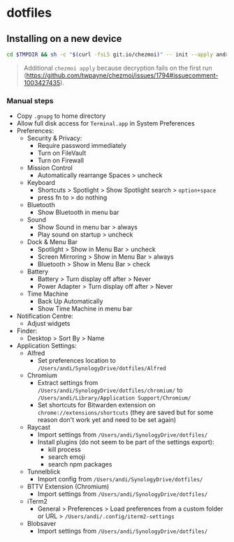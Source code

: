 # dotfiles

## Installing on a new device

```sh
cd $TMPDIR && sh -c "$(curl -fsLS git.io/chezmoi)" -- init --apply andreaswilli; chezmoi apply && cd ~
```

> Additional `chezmoi apply` because decryption fails on the first run (https://github.com/twpayne/chezmoi/issues/1794#issuecomment-1003427435).

### Manual steps

- Copy `.gnupg` to home directory
- Allow full disk access for `Terminal.app` in System Preferences
- Preferences:
  - Security & Privacy:
    - Require password immediately
    - Turn on FileVault
    - Turn on Firewall
  - Mission Control
    - Automatically rearrange Spaces > uncheck
  - Keyboard
    - Shortcuts > Spotlight > Show Spotlight search > `option+space`
    - press fn to > do nothing
  - Bluetooth
    - Show Bluetooth in menu bar
  - Sound
    - Show Sound in menu bar > always
    - Play sound on startup > uncheck
  - Dock & Menu Bar
    - Spotlight > Show in Menu Bar > uncheck
    - Screen Mirroring > Show in Menu Bar > always
    - Bluetooth > Show in Menu Bar > check
  - Battery
    - Battery > Turn display off after > Never
    - Power Adapter > Turn display off after > Never
  - Time Machine
    - Back Up Automatically
    - Show Time Machine in menu bar
- Notification Centre:
  - Adjust widgets
- Finder:
  - Desktop > Sort By > Name
- Application Settings:
  - Alfred
    - Set preferences location to `/Users/andi/SynologyDrive/dotfiles/Alfred`
  - Chromium
    - Extract settings from `/Users/andi/SynologyDrive/dotfiles/chromium/` to `/Users/andi/Library/Application Support/Chromium/`
    - Set shortcuts for Bitwarden extension on `chrome://extensions/shortcuts` (they are saved but for some reason don't work yet and need to be set again)
  - Raycast
    - Import settings from `/Users/andi/SynologyDrive/dotfiles/`
    - Install plugins (do not seem to be part of the settings export):
      - kill process
      - search emoji
      - search npm packages
  - Tunnelblick
    - Import config from `/Users/andi/SynologyDrive/dotfiles/`
  - BTTV Extension (Chromium)
    - Import settings from `/Users/andi/SynologyDrive/dotfiles/`
  - iTerm2
    - General > Preferences > Load preferences from a custom folder or URL > `/Users/andi/.config/iterm2-settings`
  - Blobsaver
    - Import settings from `/Users/andi/SynologyDrive/dotfiles/`
